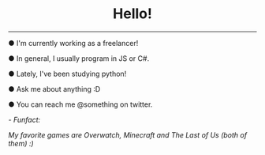 <h1 align="center">Hello!</h1>

***
  
● I'm currently working as a freelancer!

● In general, I usually program in JS or C#.

● Lately, I've been studying python!

● Ask me about anything :D

● You can reach me @something on twitter.

_- Funfact:_
  
_My favorite games are Overwatch, Minecraft and The Last of Us (both of them) :)_
